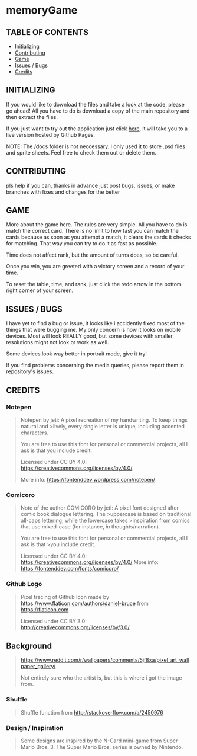 # memoryGame

## TABLE OF CONTENTS
* [Initializing](#initializing)
* [Contributing](#contributing)
* [Game](#game)
* [Issues / Bugs](#issues--bugs)
* [Credits](#credits)

## INITIALIZING
If you would like to download the files and take a look at the code, please go ahead! All you have to do is download a copy of the main repository and then extract the files.

If you just want to try out the application just click [here](https://kingofcaves.github.io/memoryGame/), it will take you to a live version hosted by Github Pages.

NOTE: The /docs folder is not neccessary. I only used it to store .psd files and sprite sheets. Feel free to check them out or delete them.

## CONTRIBUTING
pls help
if you can, thanks in advance
just post bugs, issues, or make branches with fixes and changes for the better

## GAME
More about the game here. The rules are very simple. All you have to do is match the correct card. There is no limit to how fast you can match the cards because as soon as you attempt a match, it clears the cards it checks for matching. That way you can try to do it as fast as possible. 

Time does not affect rank, but the amount of turns does, so be careful.

Once you win, you are greeted with a victory screen and a record of your time.

To reset the table, time, and rank, just click the redo arrow in the bottom right corner of your screen.

## ISSUES / BUGS

I have yet to find a bug or issue, it looks like i accidently fixed most of the things that were bugging me. My only concern is how it looks on mobile devices. Most will look REALLY good, but some devices with smaller resolutions might not look or work as well. 

Some devices look way better in portrait mode, give it try!

If you find problems concerning the media queries, please report them in repository's issues.

## CREDITS

### Notepen
>Notepen by jeti: A pixel recreation of my handwriting. To keep things natural and >lively, every single letter is unique, including
>accented characters.
>
>You are free to use this font for personal or commercial projects, all I ask is that you include credit.
>
>Licensed under CC BY 4.0: https://creativecommons.org/licenses/by/4.0/
>
>More info: https://fontenddev.wordpress.com/notepen/

### Comicoro
>Note of the author
>COMICORO by jeti: A pixel font designed after comic book dialogue lettering. The >uppercase is based on traditional all-caps lettering, while the lowercase takes >inspiration from comics that use mixed-case (for instance, in thoughts/narration). 
>
>You are free to use this font for personal or commercial projects, all I ask is that >you include credit.
>
>Licensed under CC BY 4.0: https://creativecommons.org/licenses/by/4.0/
>More info: https://fontenddev.com/fonts/comicoro/

### Github Logo
>Pixel tracing of Github Icon made by https://www.flaticon.com/authors/daniel-bruce from https://flaticon.com
>
>Licensed under CC BY 3.0: http://creativecommons.org/licenses/by/3.0/

## Background
>https://www.reddit.com/r/wallpapers/comments/5jf8xa/pixel_art_wallpaper_gallery/
>
>Not entirely sure who the artist is, but this is where i got the image from.

### Shuffle
>Shuffle function from http://stackoverflow.com/a/2450976

### Design / Inspiration
> Some designs are inspired by the N-Card mini-game from Super Mario Bros. 3. The Super Mario Bros. series is owned by 
> Nintendo.